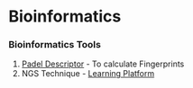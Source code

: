 # Bioinformatics
### Bioinformatics Tools
1. [Padel Descriptor](Padel-Descriptor) - To calculate Fingerprints 
2. NGS Technique - [Learning Platform](http://education.knoweng.org/sequenceng)
